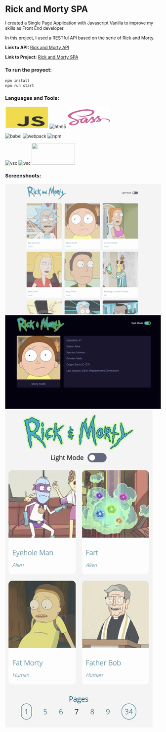 # Rick and Morty SPA
 
I created a Single Page Application with Javascript Vanilla to improve my skills as Front End developer.

In this project, I used a RESTful API based on the serie of Rick and Morty.

**Link to API:** [Rick and Morty API](https://rickandmortyapi.com/)

**Link to Project:** [Rick and Morty SPA](https://rickandmorty-spa.netlify.app/)
 
### To run the proyect:

```
npm install
npm run start
```

### Languages and Tools:

<a target="_blank"> <img src="https://raw.githubusercontent.com/devicons/devicon/master/icons/javascript/javascript-original.svg" alt="javascript" width="140" height="70"/> </a> 
<a target="_blank"> <img src="https://www.vectorlogo.zone/logos/w3_html5/w3_html5-ar21.svg" alt="html5" width="140" height="70"/> </a>   <a target="_blank"> <img src="https://raw.githubusercontent.com/devicons/devicon/master/icons/sass/sass-original.svg" alt="sass" width="140" height="70"/> </a> 

<a target="_blank"> <img src="https://www.vectorlogo.zone/logos/babeljs/babeljs-ar21.svg" alt="babel" width="140" height="70"/> </a> 
<a target="_blank"> <img src="https://www.vectorlogo.zone/logos/js_webpack/js_webpack-ar21.svg" alt="webpack" width="140" height="70"/> </a> 
<a target="_blank"> <img src="https://www.vectorlogo.zone/logos/npmjs/npmjs-ar21.svg" alt="npm" width="140" height="70"/> </a> 

<p align="left">
<a target="_blank"> <img src="https://www.vectorlogo.zone/logos/visualstudio_code/visualstudio_code-ar21.svg" alt="vsc" width="140" height="70"/> </a> 
<a target="_blank"> <img src="https://www.vectorlogo.zone/logos/git-scm/git-scm-ar21.svg" alt="vsc" width="140" height="70"/> </a> 
<a target="_blank"> <img src="https://www.vectorlogo.zone/logos/getpostman/getpostman-ar21.svg" width="140" height="70"/> </a> 
</p>

### Screenshoots:

![web-white-mode](https://github.com/santiagocorbanini/rickandmortySPA/blob/main/src/images/web-white-mode.png?raw=true)
![tablet-dark-mode](https://github.com/santiagocorbanini/rickandmortySPA/blob/main/src/images/tablet-dark-mode.png?raw=true)
![mobile](https://github.com/santiagocorbanini/rickandmortySPA/blob/main/src/images/mobile.png?raw=true)
